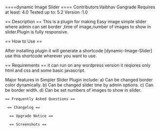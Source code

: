 ====dynamic Image Slider ====
Contributors:Vaibhav Gangrade
Requires at least: 4.0
Tested up to: 5.2
Version :1.0

== Description ==
This is a plugin for making Easy image simple slider where admin can set border ,time of image,number of images to show in slider.Plugin is fully responsive.


== How to Use ==

After installing plugin it will generate a shortcode [dynamic-Image-Slider] use this shortcode wherever you want to use.

== Requirements ==
it can run on any wordpress version it reqiores only html and css and some basic javascript.



Major features in Simpler Slider Plugin include:
	a) Can be changed border color dynamically.
	b) Can  be changed slider tme by admin options.
	c) Can be border width.
	d) Can be set numbers of images to show in slider.


	== Frequently Asked Questions == 

	 == Changelog == 

	  == Upgrade Notice == 

	  == Screenshots ==